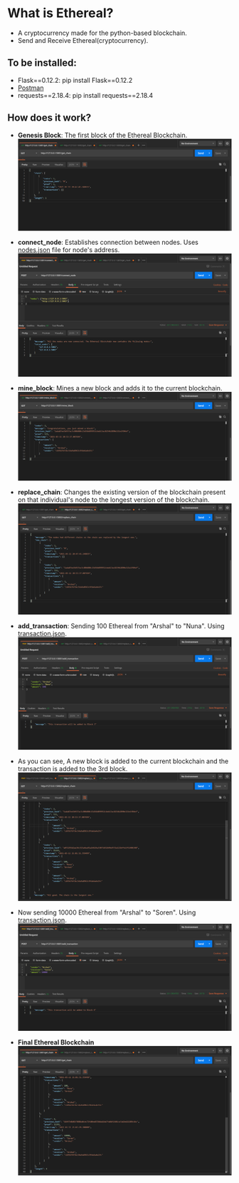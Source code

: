# What is Ethereal?
- A cryptocurrency made for the python-based blockchain.
- Send and Receive Ethereal(cryptocurrency).

## To be installed:
- Flask==0.12.2: pip install Flask==0.12.2
- [Postman](https://www.getpostman.com/)
- requests==2.18.4: pip install requests==2.18.4

## How does it work?
- <b>Genesis Block</b>: The first block of the Ethereal Blockchain.
![genesis_block(0).png](https://github.com/arshalsoren/Ethereal/blob/main/images/genesis_block(0).png)

- <b>connect_node</b>: Establishes connection between nodes. Uses [nodes.json](https://github.com/arshalsoren/Ethereal/blob/main/nodes.json) file for node's address.
![connect_node(1).png](https://github.com/arshalsoren/Ethereal/blob/main/images/connect_node(1).png)

- <b>mine_block</b>: Mines a new block and adds it to the current blockchain.
![mine_block(2).png](https://github.com/arshalsoren/Ethereal/blob/main/images/mine_block(2).png)

- <b>replace_chain</b>: Changes the existing version of the blockchain present on that individual's node to the longest version of the blockchain. 
![replace_chain(3).png](https://github.com/arshalsoren/Ethereal/blob/main/images/replace_chain(3).png)

- <b>add_transaction</b>: Sending 100 Ethereal from "Arshal" to "Nuna". Using [transaction.json](https://github.com/arshalsoren/Ethereal/blob/main/transaction.json).
![add_trans(4).png](https://github.com/arshalsoren/Ethereal/blob/main/images/add_trans(4).png)

- As you can see, A new block is added to the current blockchain and the transaction is added to the 3rd block.
![new_block_added(5).png](https://github.com/arshalsoren/Ethereal/blob/main/images/new_block_added(5).png)

- Now sending 10000 Ethereal from "Arshal" to "Soren". Using [transaction.json](https://github.com/arshalsoren/Ethereal/blob/main/transaction.json).
![to_soren(6).png](https://github.com/arshalsoren/Ethereal/blob/main/images/to_soren(6).png)

- <b>Final Ethereal Blockchain</b>
![new_chain(7).png](https://github.com/arshalsoren/Ethereal/blob/main/images/new_chain(7).png)

